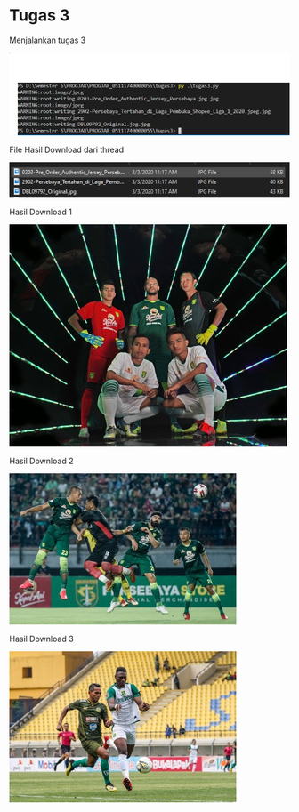 # Tugas 3

Menjalankan tugas 3

![terminal](https://github.com/hendraramadani/PROGJAR_05111740000055/blob/master/tugas3/penampakan%20terminal.PNG)

File Hasil Download dari thread

![terminal](https://github.com/hendraramadani/PROGJAR_05111740000055/blob/master/tugas3/penampakan%20hasil%20download.PNG)

Hasil Download 1

![terminal](https://github.com/hendraramadani/PROGJAR_05111740000055/blob/master/tugas3/0203-Pre_Order_Authentic_Jersey_Persebaya.jpg.jpg)

Hasil Download 2

![terminal](https://github.com/hendraramadani/PROGJAR_05111740000055/blob/master/tugas3/2902-Persebaya_Tertahan_di_Laga_Pembuka_Shopee_Liga_1_2020.jpeg.jpg)

Hasil Download 3

![terminal](https://github.com/hendraramadani/PROGJAR_05111740000055/blob/master/tugas3/DBL09792_Original.jpg.jpg)

